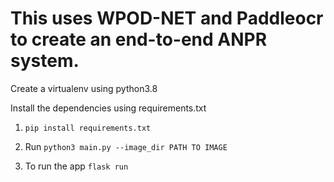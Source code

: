 # This uses WPOD-NET and Paddleocr to create an end-to-end ANPR system.
<p>Create a virtualenv using python3.8</p>
<p>Install the dependencies using requirements.txt</p>

1. ```pip install requirements.txt```

2. Run ```python3 main.py --image_dir PATH TO IMAGE```
3. To run the app ```flask run```
